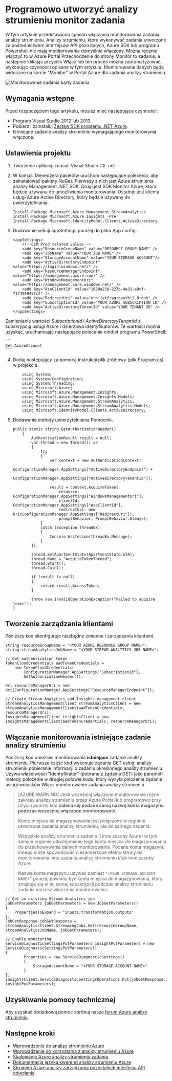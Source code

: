 <properties
    pageTitle="programowy monitorowania zadania dotyczące analizy strumieniu | Microsoft Azure"
    description="Dowiedz się, jak programowo monitorowania zadania analizy strumieniu utworzone za pośrednictwem interfejsów API pozostałych, Azure SDK lub programu Powershell."
    keywords=".NET monitora, monitorować zadania, monitorowanie aplikacji"
    services="stream-analytics"
    documentationCenter=""
    authors="jeffstokes72"
    manager="jhubbard"
    editor="cgronlun"/>

<tags
    ms.service="stream-analytics"
    ms.devlang="na"
    ms.topic="article"
    ms.tgt_pltfrm="na"
    ms.workload="data-services"
    ms.date="09/26/2016"
    ms.author="jeffstok"/>


# <a name="programmatically-create-a-stream-analytics-job-monitor"></a>Programowo utworzyć analizy strumieniu monitor zadania
 W tym artykule przedstawiono sposób włączania monitorowania zadania analizy strumieniu. Analizy strumieniu, które wykonywać zadania utworzone za pośrednictwem interfejsów API pozostałych, Azure SDK lub programu Powershell nie mają monitorowania domyślnie włączony.  Można ręcznie włączyć to w Azure Portal Przechodzenie do strony Monitor to zadanie, a następnie klikając przycisk Włącz lub ten proces można zautomatyzować, wykonując czynności opisane w tym artykule. Monitorowanie danych będą widoczne na karcie "Monitor" w Portal Azure dla zadania analizy strumieniu.

![Monitorowanie zadania karty zadania](./media/stream-analytics-monitor-jobs/stream-analytics-monitor-jobs-tab.png)

## <a name="prerequisites"></a>Wymagania wstępne
Przed rozpoczęciem tego artykułu, musisz mieć następujące czynności:

- Program Visual Studio 2012 lub 2013.
- Pobierz i zainstaluj [Zestaw SDK programu .NET Azure](https://azure.microsoft.com/downloads/).
- Istniejące zadanie analizy strumieniu wymagającego monitorowania włączone.

## <a name="setup-a-project"></a>Ustawienia projektu

1.  Tworzenie aplikacji konsoli Visual Studio C# .net.
2.  W konsoli Menedżera pakietów uruchom następujące polecenia, aby zainstalować pakiety NuGet. Pierwszy z nich jest Azure strumienia analizy Management .NET SDK. Drugi jest SDK Monitor Azure, która będzie używana do umożliwienia monitorowania. Ostatnie jest klienta usługi Azure Active Directory, który będzie używany do uwierzytelniania.

    ```
    Install-Package Microsoft.Azure.Management.StreamAnalytics
    Install-Package Microsoft.Azure.Insights -Pre
    Install-Package Microsoft.IdentityModel.Clients.ActiveDirectory
    ```

3.  Dodawanie sekcji appSettings poniżej do pliku App.config.

    ```
    <appSettings>
        <!--CSM Prod related values-->
        <add key="ResourceGroupName" value="RESOURCE GROUP NAME" />
        <add key="JobName" value="YOUR JOB NAME" />
        <add key="StorageAccountName" value="YOUR STORAGE ACCOUNT"/>
        <add key="ActiveDirectoryEndpoint" value="https://login.windows.net/" />
        <add key="ResourceManagerEndpoint" value="https://management.azure.com/" />
        <add key="WindowsManagementUri" value="https://management.core.windows.net/" />
        <add key="AsaClientId" value="1950a258-227b-4e31-a9cf-717495945fc2" />
        <add key="RedirectUri" value="urn:ietf:wg:oauth:2.0:oob" />
        <add key="SubscriptionId" value="YOUR AZURE SUBSCRIPTION ID" />
        <add key="ActiveDirectoryTenantId" value="YOUR TENANT ID" />
    </appSettings>
    ```
Zamienianie wartości *SubscriptionId* i *ActiveDirectoryTenantId* z subskrypcją usługi Azure i dzierżawa identyfikatorów. Te wartości można uzyskać, uruchamiając następujące polecenie cmdlet programu PowerShell:

    ```
    Get-AzureAccount
    ```
4.  Dodaj następujący za pomocą instrukcji plik źródłowy (plik Program.cs) w projekcie.

    ```
        using System;
        using System.Configuration;
        using System.Threading;
        using Microsoft.Azure;
        using Microsoft.Azure.Management.Insights;
        using Microsoft.Azure.Management.Insights.Models;
        using Microsoft.Azure.Management.StreamAnalytics;
        using Microsoft.Azure.Management.StreamAnalytics.Models;
        using Microsoft.IdentityModel.Clients.ActiveDirectory;
    ```
5.  Dodawanie metody uwierzytelniania Pomocnik.

        public static string GetAuthorizationHeader()
            {
                AuthenticationResult result = null;
                var thread = new Thread(() =>
                {
                    try
                    {
                        var context = new AuthenticationContext(
                            ConfigurationManager.AppSettings["ActiveDirectoryEndpoint"] +
                            ConfigurationManager.AppSettings["ActiveDirectoryTenantId"]);

                        result = context.AcquireToken(
                            resource: ConfigurationManager.AppSettings["WindowsManagementUri"],
                            clientId: ConfigurationManager.AppSettings["AsaClientId"],
                            redirectUri: new Uri(ConfigurationManager.AppSettings["RedirectUri"]),
                            promptBehavior: PromptBehavior.Always);
                    }
                    catch (Exception threadEx)
                    {
                        Console.WriteLine(threadEx.Message);
                    }
                });

                thread.SetApartmentState(ApartmentState.STA);
                thread.Name = "AcquireTokenThread";
                thread.Start();
                thread.Join();

                if (result != null)
                {
                    return result.AccessToken;
                }

                throw new InvalidOperationException("Failed to acquire token");
        }

## <a name="create-management-clients"></a>Tworzenie zarządzania klientami
Poniższy kod skonfiguruje niezbędne zmienne i zarządzania klientami.

    string resourceGroupName = "<YOUR AZURE RESOURCE GROUP NAME>";
    string streamAnalyticsJobName = "<YOUR STREAM ANALYTICS JOB NAME>";

    // Get authentication token
    TokenCloudCredentials aadTokenCredentials =
        new TokenCloudCredentials(
            ConfigurationManager.AppSettings["SubscriptionId"],
            GetAuthorizationHeader());

    Uri resourceManagerUri = new
    Uri(ConfigurationManager.AppSettings["ResourceManagerEndpoint"]);

    // Create Stream Analytics and Insights management client
    StreamAnalyticsManagementClient streamAnalyticsClient = new
    StreamAnalyticsManagementClient(aadTokenCredentials, resourceManagerUri);
    InsightsManagementClient insightsClient = new
    InsightsManagementClient(aadTokenCredentials, resourceManagerUri);

## <a name="enable-monitoring-for-an-existing-stream-analytics-job"></a>Włączanie monitorowania istniejące zadanie analizy strumieniu

Poniższy kod umożliwi monitorowania **istniejące** zadanie analizy strumieniu. Pierwsza część kod wykonuje żądania GET usługi analizy strumieniu pobieranie informacji o zadaniu określonego analizy strumieniu. Używa właściwości "Identyfikator" (pobrane z żądania GET) jako parametr metody położenie w drugiej połowie kodu, który wysyła położenie żądanie usługi wniosków Włącz monitorowanie zadania analizy strumieniu.

> [AZURE.WARNING]
> Jeśli wcześniej włączono monitorowanie różne zakresy analizy strumieniu przez Azure Portal lub programowo przy użyciu poniżej kod **zaleca się podane samą nazwę konta magazynu podczas wcześniej włączone monitorowanie.**
>
> Konto miejsca do magazynowania jest połączone w regionie utworzone zadania analizy strumieniu, nie do samego zadania.
>
> Wszystkie analizy strumieniu zadania (i inne zasoby Azure) w tym samym regionie udostępnianie tego konta miejsca do magazynowania do przechowywania danych monitorowania. Podane konta magazynu innego może spowodować niezamierzone efekty strony do monitorowania inne zadania analizy strumieniu i/lub inne zasoby Azure.
>
> Nazwę konta magazynu używać zamiast ```“<YOUR STORAGE ACCOUNT NAME>”``` poniżej powinny być konta miejsca do magazynowania, który znajduje się w tej samej subskrypcji podczas analizy strumieniu zadania możesz włączenia monitorowania.

    // Get an existing Stream Analytics job
    JobGetParameters jobGetParameters = new JobGetParameters()
    {
        PropertiesToExpand = "inputs,transformation,outputs"
    };
    JobGetResponse jobGetResponse = streamAnalyticsClient.StreamingJobs.Get(resourceGroupName, streamAnalyticsJobName, jobGetParameters);

    // Enable monitoring
    ServiceDiagnosticSettingsPutParameters insightPutParameters = new ServiceDiagnosticSettingsPutParameters()
    {
            Properties = new ServiceDiagnosticSettings()
            {
                StorageAccountName = "<YOUR STORAGE ACCOUNT NAME>"
            }
    };
    insightsClient.ServiceDiagnosticSettingsOperations.Put(jobGetResponse.Job.Id, insightPutParameters);



## <a name="get-support"></a>Uzyskiwanie pomocy technicznej
Aby uzyskać dodatkową pomoc spróbuj nasze [forum Azure analizy strumieniu](https://social.msdn.microsoft.com/Forums/en-US/home?forum=AzureStreamAnalytics).


## <a name="next-steps"></a>Następne kroki

- [Wprowadzenie do analizy strumieniu Azure](stream-analytics-introduction.md)
- [Wprowadzenie do korzystania z analizy strumieniu Azure](stream-analytics-get-started.md)
- [Skalowanie Azure analizy strumieniu zadania](stream-analytics-scale-jobs.md)
- [Dokumentacja języka kwerend analizy strumieniu Azure](https://msdn.microsoft.com/library/azure/dn834998.aspx)
- [Strumień Azure analizy zarządzania pozostałych interfejsu API odwołania](https://msdn.microsoft.com/library/azure/dn835031.aspx)
